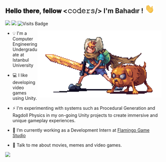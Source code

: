 ## 𝐇𝐞𝐥𝐥𝐨 𝐭𝐡𝐞𝐫𝐞, 𝐟𝐞𝐥𝐥𝐨𝐰 <𝚌𝚘𝚍𝚎𝚛𝚜/> I'm Bahadır ! <img src="https://raw.githubusercontent.com/ABSphreak/ABSphreak/master/gifs/Hi.gif" width="30px">

[<img src="https://img.shields.io/badge/linkedin-%230077B5.svg?&style=for-the-badge&logo=linkedin&logoColor=white" />](https://www.linkedin.com/in/bahadır-üçyıldız-741702126/)
[<img src ="https://img.shields.io/badge/Website-%23.svg?&style=for-the-badge&logo=&logoColor=white%22">](http://bahadirucyildiz.epizy.com/?i=1)
![Visits Badge](https://badges.pufler.dev/visits/pr2tik1/Solideizer?style=for-the-badge ) 


 <img align="right" src="https://github.com/selimdoyranli/selimdoyranli/blob/master/preview.gif" width="400" />


- 💡  I'm a Computer Engineering Undergraduate at Istanbul University

- 💻 I like developing video games using Unity.

- ⚡ I'm experimenting with systems such as Procedural Generation and 
  Ragdoll Physics in my on-going Unity projects to create immersive
  and unique gameplay experiences.

- 🌱 I’m currently working as a Development Intern at [Flamingo Game Studio](https://www.flamingo.gs/en/homepage/)

- 💬 Talk to me about movies, memes and video games.

<p align="left">
 <img src = "https://github-readme-stats.vercel.app/api?username=Solideizer&show_icons=true&count_private=true&hide=contribs,issues&theme=radical&line_height=25">
</p>
